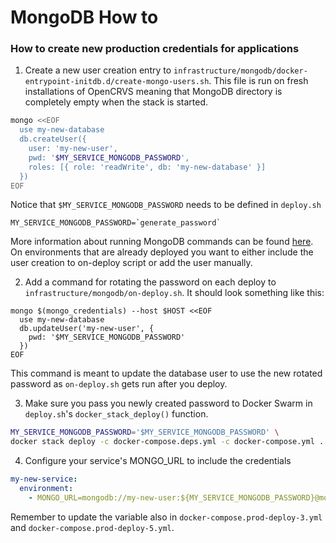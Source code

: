 # MongoDB How to

### How to create new production credentials for applications

1. Create a new user creation entry to `infrastructure/mongodb/docker-entrypoint-initdb.d/create-mongo-users.sh`. This file is run on fresh installations of OpenCRVS meaning that MongoDB directory is completely empty when the stack is started.

```sh
mongo <<EOF
  use my-new-database
  db.createUser({
    user: 'my-new-user',
    pwd: '$MY_SERVICE_MONGODB_PASSWORD',
    roles: [{ role: 'readWrite', db: 'my-new-database' }]
  })
EOF
```

Notice that `$MY_SERVICE_MONGODB_PASSWORD` needs to be defined in `deploy.sh`

```
MY_SERVICE_MONGODB_PASSWORD=`generate_password`
```

More information about running MongoDB commands can be found [here](https://hub.docker.com/_/mongo#:~:text=MONGO_INITDB_ROOT_USERNAME%20and%20MONGO_INITDB_ROOT_PASSWORD.-,Initializing%20a%20fresh%20instance,-When%20a%20container). On environments that are already deployed you want to either include the user creation to on-deploy script or add the user manually.

2. Add a command for rotating the password on each deploy to `infrastructure/mongodb/on-deploy.sh`. It should look something like this:

```
mongo $(mongo_credentials) --host $HOST <<EOF
  use my-new-database
  db.updateUser('my-new-user', {
    pwd: '$MY_SERVICE_MONGODB_PASSWORD'
  })
EOF
```

This command is meant to update the database user to use the new rotated password as `on-deploy.sh` gets run after you deploy.

3. Make sure you pass you newly created password to Docker Swarm in `deploy.sh`'s `docker_stack_deploy()` function.

```sh
MY_SERVICE_MONGODB_PASSWORD='$MY_SERVICE_MONGODB_PASSWORD' \
docker stack deploy -c docker-compose.deps.yml -c docker-compose.yml ...
```

4. Configure your service's MONGO_URL to include the credentials

```yml
my-new-service:
  environment:
    - MONGO_URL=mongodb://my-new-user:${MY_SERVICE_MONGODB_PASSWORD}@mongo1/webhooks?replicaSet=rs0
```

Remember to update the variable also in `docker-compose.prod-deploy-3.yml` and `docker-compose.prod-deploy-5.yml`.
